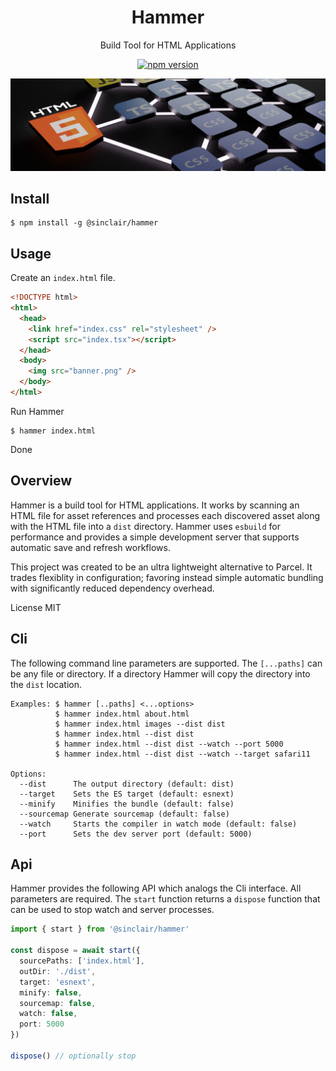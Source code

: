<div align='center'>

<h1>Hammer</h1>

<p>Build Tool for HTML Applications</p>

[![npm version](https://badge.fury.io/js/%40sinclair%2Fhammer.svg)](https://badge.fury.io/js/%40sinclair%2Fhammer)

<img src="doc/hammer.png" />

</div>

## Install

```shell
$ npm install -g @sinclair/hammer 
```

## Usage

Create an `index.html` file.

```html
<!DOCTYPE html>
<html>
  <head>
    <link href="index.css" rel="stylesheet" />
    <script src="index.tsx"></script>
  </head>
  <body>
    <img src="banner.png" />
  </body>
</html>
```
Run Hammer
```shell
$ hammer index.html
```
Done
## Overview

Hammer is a build tool for HTML applications. It works by scanning an HTML file for asset references and processes each discovered asset along with the HTML file into a `dist` directory. Hammer uses `esbuild` for performance and provides a simple development server that supports automatic save and refresh workflows.

This project was created to be an ultra lightweight alternative to Parcel. It trades flexiblity in configuration; favoring instead simple automatic bundling with significantly reduced dependency overhead.

License MIT

## Cli

The following command line parameters are supported. The `[...paths]` can be any file or directory. If a directory Hammer will copy the directory into the `dist` location.

```
Examples: $ hammer [..paths] <...options>
          $ hammer index.html about.html
          $ hammer index.html images --dist dist
          $ hammer index.html --dist dist
          $ hammer index.html --dist dist --watch --port 5000
          $ hammer index.html --dist dist --watch --target safari11

Options:
  --dist      The output directory (default: dist)
  --target    Sets the ES target (default: esnext)
  --minify    Minifies the bundle (default: false)
  --sourcemap Generate sourcemap (default: false)
  --watch     Starts the compiler in watch mode (default: false)
  --port      Sets the dev server port (default: 5000)
```



## Api

Hammer provides the following API which analogs the Cli interface. All parameters are required. The `start` function returns a `dispose` function that can be used to stop watch and server processes.

```typescript
import { start } from '@sinclair/hammer'

const dispose = await start({
  sourcePaths: ['index.html'], 
  outDir: './dist', 
  target: 'esnext',
  minify: false,
  sourcemap: false,
  watch: false,
  port: 5000
})

dispose() // optionally stop
```